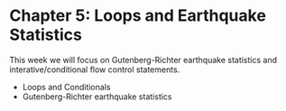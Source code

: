 Chapter 5: Loops and Earthquake Statistics
=======================

This week we will focus on Gutenberg-Richter earthquake statistics and interative/conditional flow control statements.

* Loops and Conditionals
* Gutenberg-Richter earthquake statistics
